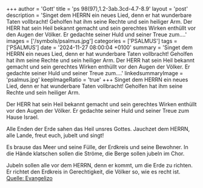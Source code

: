+++
author = 'Gott'
title = 'ps 98(97),1.2-3ab.3cd-4.7-8.9'
layout = 'post'
description = 'Singet dem HERRN ein neues Lied,  denn er hat wunderbare Taten vollbracht!  Geholfen hat ihm seine Rechte  und sein heiliger Arm.  Der HERR hat sein Heil bekannt gemacht  und sein gerechtes Wirken enthüllt vor den Augen der Völker. Er gedachte seiner Huld und seiner Treue zum....'
images = ['/symbols/psalmus.jpg']
categories = ['PSALMUS']
tags = ['PSALMUS']
date = '2024-11-27 08:00:04 +0100'
summary = 'Singet dem HERRN ein neues Lied,  denn er hat wunderbare Taten vollbracht!  Geholfen hat ihm seine Rechte  und sein heiliger Arm.  Der HERR hat sein Heil bekannt gemacht  und sein gerechtes Wirken enthüllt vor den Augen der Völker. Er gedachte seiner Huld und seiner Treue zum....'
linkedsummaryImage = 'psalmus.jpg'
keepImageRatio = 'true'
+++
Singet dem HERRN ein neues Lied, 
denn er hat wunderbare Taten vollbracht! 
Geholfen hat ihm seine Rechte 
und sein heiliger Arm.

Der HERR hat sein Heil bekannt gemacht 
und sein gerechtes Wirken enthüllt vor den Augen der Völker.
Er gedachte seiner Huld
und seiner Treue zum Hause Israel.<!--more-->

Alle Enden der Erde
sahen das Heil unsres Gottes.
Jauchzet dem HERRN, alle Lande, 
freut euch, jubelt und singt!

Es brause das Meer und seine Fülle, 
der Erdkreis und seine Bewohner.
In die Hände klatschen sollen die Ströme, 
die Berge sollen jubeln im Chor.

Jubeln sollen alle vor dem HERRN, denn er kommt, 
um die Erde zu richten. 
Er richtet den Erdkreis in Gerechtigkeit, 
die Völker so, wie es recht ist.<br> [Quelle: Evangelizo](https://evangeliumtagfuertag.org/DE/gospel)